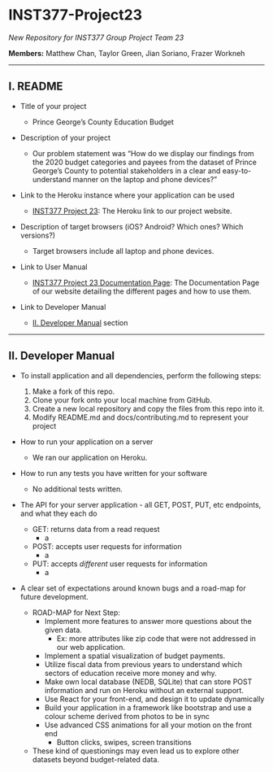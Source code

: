 # <a id='header'></a> INST377-Project23

*New Repository for INST377 Group Project Team 23*

**Members:** Matthew Chan, Taylor Green, Jian Soriano, Frazer Workneh

---
## <a id='readme'></a>I. README

* Title of your project
    - Prince George’s County Education Budget
* Description of your project
    - Our problem statement was “How do we display our findings from the 2020 budget categories and payees from the dataset of Prince George’s County to potential stakeholders in a clear and easy-to-understand manner on the laptop and phone devices?”
    
* Link to the Heroku instance where your application can be used
   - [INST377 Project 23](https://inst377-project23.herokuapp.com/): The Heroku link to our project website.
   
* Description of target browsers (iOS? Android? Which ones? Which versions?)
   - Target browsers include all laptop and phone devices.
   
* Link to User Manual
   - [INST377 Project 23 Documentation Page](https://inst377-project23.herokuapp.com/doc.html): The Documentation Page of our website detailing the different pages and how to use them. 
   
* Link to Developer Manual
   - [II. Developer Manual](#devmanual) section

---
## <a id='devmanual'></a>II. Developer Manual

* To install application and all dependencies, perform the following steps:
    1. Make a fork of this repo.
    1. Clone your fork onto your local machine from GitHub.
    1. Create a new local repository and copy the files from this repo into it.
    1. Modify README.md and docs/contributing.md to represent your project  

* How to run your application on a server
   - We ran our application on Heroku.
   
* How to run any tests you have written for your software
   - No additional tests written.
   
* The API for your server application - all GET, POST, PUT, etc endpoints, and what they each do
   - GET: returns data from a read request
     - a
   - POST: accepts user requests for information
     - a
   - PUT: accepts *different* user requests for information
     - a
   
* A clear set of expectations around known bugs and a road-map for future development.
   - ROAD-MAP for Next Step: 
      - Implement more features to answer more questions about the given data.
        - Ex: more attributes like zip code that were not addressed in our web application.
      - Implement a spatial visualization of budget payments. 
      - Utilize fiscal data from previous years to understand which sectors of education receive more money and why.
      - Make own local database (NEDB, SQLite) that can store POST information and run on Heroku without an external support.
      - Use React for your front-end, and design it to update dynamically
      - Build your application in a framework like bootstrap and use a colour scheme derived from photos to be in sync
      - Use advanced CSS animations for all your motion on the front end
        - Button clicks, swipes, screen transitions
   - These kind of questionings may even lead us to explore other datasets beyond budget-related data. 

